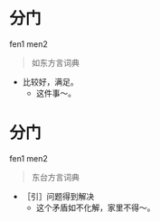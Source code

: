 # 分门
fen1 men2
> 如东方言词典
- 比较好，满足。
  - 这件事～。

# 分门
fen1 men2
> 东台方言词典
- ［引］问题得到解决
  - 这个矛盾如不化解，家里不得～。
